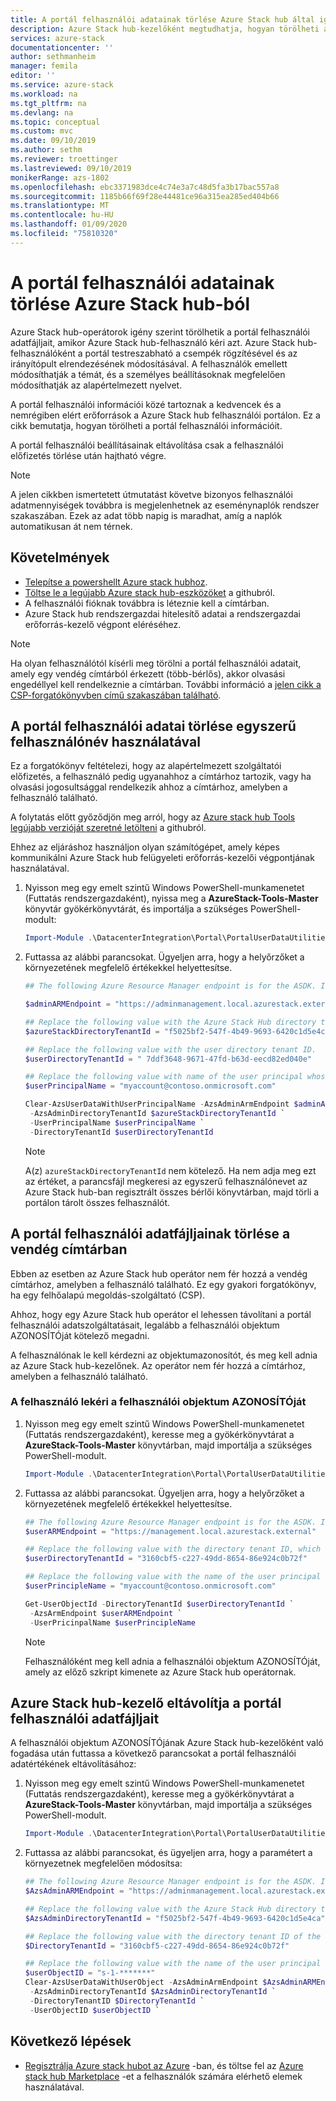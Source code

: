 ```yaml
---
title: A portál felhasználói adatainak törlése Azure Stack hub által igény szerint. | Microsoft Docs
description: Azure Stack hub-kezelőként megtudhatja, hogyan törölheti a portál felhasználói információit, ha Azure Stack hub-felhasználó kéri.
services: azure-stack
documentationcenter: ''
author: sethmanheim
manager: femila
editor: ''
ms.service: azure-stack
ms.workload: na
ms.tgt_pltfrm: na
ms.devlang: na
ms.topic: conceptual
ms.custom: mvc
ms.date: 09/10/2019
ms.author: sethm
ms.reviewer: troettinger
ms.lastreviewed: 09/10/2019
monikerRange: azs-1802
ms.openlocfilehash: ebc3371983dce4c74e3a7c48d5fa3b17bac557a8
ms.sourcegitcommit: 1185b66f69f28e44481ce96a315ea285ed404b66
ms.translationtype: MT
ms.contentlocale: hu-HU
ms.lasthandoff: 01/09/2020
ms.locfileid: "75810320"
---
```

# <a name="clear-portal-user-data-from-azure-stack-hub"></a>A portál felhasználói adatainak törlése Azure Stack hub-ból

Azure Stack hub-operátorok igény szerint törölhetik a portál felhasználói adatfájljait, amikor Azure Stack hub-felhasználó kéri azt. Azure Stack hub-felhasználóként a portál testreszabható a csempék rögzítésével és az irányítópult elrendezésének módosításával. A felhasználók emellett módosíthatják a témát, és a személyes beállításoknak megfelelően módosíthatják az alapértelmezett nyelvet. 

A portál felhasználói információi közé tartoznak a kedvencek és a nemrégiben elért erőforrások a Azure Stack hub felhasználói portálon. Ez a cikk bemutatja, hogyan törölheti a portál felhasználói információit.

A portál felhasználói beállításainak eltávolítása csak a felhasználói előfizetés törlése után hajtható végre.

> [!NOTE]
> A jelen cikkben ismertetett útmutatást követve bizonyos felhasználói adatmennyiségek továbbra is megjelenhetnek az eseménynaplók rendszer szakaszában. Ezek az adat több napig is maradhat, amíg a naplók automatikusan át nem térnek.

## <a name="requirements"></a>Követelmények

- [Telepítse a powershellt Azure stack hubhoz](azure-stack-powershell-install.md).
- [Töltse le a legújabb Azure stack hub-eszközöket](azure-stack-powershell-download.md) a githubról.
- A felhasználói fióknak továbbra is léteznie kell a címtárban.
- Azure Stack hub rendszergazdai hitelesítő adatai a rendszergazdai erőforrás-kezelő végpont eléréséhez.

> [!NOTE]
> Ha olyan felhasználótól kísérli meg törölni a portál felhasználói adatait, amely egy vendég címtárból érkezett (több-bérlős), akkor olvasási engedéllyel kell rendelkeznie a címtárban. További információ a [jelen cikk a CSP-forgatókönyvben című szakaszában található](#clear-portal-user-data-in-guest-directory).

## <a name="clear-portal-user-data-using-a-user-principal-name"></a>A portál felhasználói adatai törlése egyszerű felhasználónév használatával

Ez a forgatókönyv feltételezi, hogy az alapértelmezett szolgáltatói előfizetés, a felhasználó pedig ugyanahhoz a címtárhoz tartozik, vagy ha olvasási jogosultsággal rendelkezik ahhoz a címtárhoz, amelyben a felhasználó található.

A folytatás előtt győződjön meg arról, hogy az [Azure stack hub Tools legújabb verzióját szeretné letölteni](azure-stack-powershell-download.md) a githubról.

Ehhez az eljáráshoz használjon olyan számítógépet, amely képes kommunikálni Azure Stack hub felügyeleti erőforrás-kezelői végpontjának használatával.

1. Nyisson meg egy emelt szintű Windows PowerShell-munkamenetet (Futtatás rendszergazdaként), nyissa meg a **AzureStack-Tools-Master** könyvtár gyökérkönyvtárát, és importálja a szükséges PowerShell-modult:

   ```powershell
   Import-Module .\DatacenterIntegration\Portal\PortalUserDataUtilities.psm1
   ```

2. Futtassa az alábbi parancsokat. Ügyeljen arra, hogy a helyőrzőket a környezetének megfelelő értékekkel helyettesítse.

   ```powershell
   ## The following Azure Resource Manager endpoint is for the ASDK. If you are in a multinode environment, contact your operator or service provider to get the endpoint.

   $adminARMEndpoint = "https://adminmanagement.local.azurestack.external"

   ## Replace the following value with the Azure Stack Hub directory tenant ID.
   $azureStackDirectoryTenantId = "f5025bf2-547f-4b49-9693-6420c1d5e4ca"

   ## Replace the following value with the user directory tenant ID.
   $userDirectoryTenantId = " 7ddf3648-9671-47fd-b63d-eecd82ed040e"

   ## Replace the following value with name of the user principal whose portal user data is to be cleared.
   $userPrincipalName = "myaccount@contoso.onmicrosoft.com"

   Clear-AzsUserDataWithUserPrincipalName -AzsAdminArmEndpoint $adminARMEndpoint `
    -AzsAdminDirectoryTenantId $azureStackDirectoryTenantId `
    -UserPrincipalName $userPrincipalName `
    -DirectoryTenantId $userDirectoryTenantId
   ```

   > [!NOTE]
   > A(z) `azureStackDirectoryTenantId` nem kötelező. Ha nem adja meg ezt az értéket, a parancsfájl megkeresi az egyszerű felhasználónevet az Azure Stack hub-ban regisztrált összes bérlői könyvtárban, majd törli a portálon tárolt összes felhasználót.

## <a name="clear-portal-user-data-in-guest-directory"></a>A portál felhasználói adatfájljainak törlése a vendég címtárban

Ebben az esetben az Azure Stack hub operátor nem fér hozzá a vendég címtárhoz, amelyben a felhasználó található. Ez egy gyakori forgatókönyv, ha egy felhőalapú megoldás-szolgáltató (CSP).

Ahhoz, hogy egy Azure Stack hub operátor el lehessen távolítani a portál felhasználói adatszolgáltatásait, legalább a felhasználói objektum AZONOSÍTÓját kötelező megadni.

A felhasználónak le kell kérdezni az objektumazonosítót, és meg kell adnia az Azure Stack hub-kezelőnek. Az operátor nem fér hozzá a címtárhoz, amelyben a felhasználó található.

### <a name="user-retrieves-the-user-object-id"></a>A felhasználó lekéri a felhasználói objektum AZONOSÍTÓját

1. Nyisson meg egy emelt szintű Windows PowerShell-munkamenetet (Futtatás rendszergazdaként), keresse meg a gyökérkönyvtárat a **AzureStack-Tools-Master** könyvtárban, majd importálja a szükséges PowerShell-modult.

   ```powershell
   Import-Module .\DatacenterIntegration\Portal\PortalUserDataUtilities.psm1
   ```

2. Futtassa az alábbi parancsokat. Ügyeljen arra, hogy a helyőrzőket a környezetének megfelelő értékekkel helyettesítse.

   ```powershell
   ## The following Azure Resource Manager endpoint is for the ASDK. If you are in a multinode environment, contact your operator or service provider to get the endpoint.
   $userARMEndpoint = "https://management.local.azurestack.external"

   ## Replace the following value with the directory tenant ID, which contains the user account.
   $userDirectoryTenantId = "3160cbf5-c227-49dd-8654-86e924c0b72f"

   ## Replace the following value with the name of the user principal whose portal user data is to be cleared.
   $userPrincipleName = "myaccount@contoso.onmicrosoft.com"

   Get-UserObjectId -DirectoryTenantId $userDirectoryTenantId `
    -AzsArmEndpoint $userARMEndpoint `
    -UserPricinpalName $userPrincipleName
   ```

   > [!NOTE]
   > Felhasználóként meg kell adnia a felhasználói objektum AZONOSÍTÓját, amely az előző szkript kimenete az Azure Stack hub operátornak.

## <a name="azure-stack-hub-operator-removes-the-portal-user-data"></a>Azure Stack hub-kezelő eltávolítja a portál felhasználói adatfájljait

A felhasználói objektum AZONOSÍTÓjának Azure Stack hub-kezelőként való fogadása után futtassa a következő parancsokat a portál felhasználói adatértékének eltávolításához:

1. Nyisson meg egy emelt szintű Windows PowerShell-munkamenetet (Futtatás rendszergazdaként), keresse meg a gyökérkönyvtárat a **AzureStack-Tools-Master** könyvtárban, majd importálja a szükséges PowerShell-modult.

   ```powershell
   Import-Module .\DatacenterIntegration\Portal\PortalUserDataUtilities.psm1
   ```

2. Futtassa az alábbi parancsokat, és ügyeljen arra, hogy a paramétert a környezetnek megfelelően módosítsa:

   ```powershell
   ## The following Azure Resource Manager endpoint is for the ASDK. If you are in a multinode environment, contact your operator or service provider to get the endpoint.
   $AzsAdminARMEndpoint = "https://adminmanagement.local.azurestack.external"

   ## Replace the following value with the Azure Stack Hub directory tenant ID.
   $AzsAdminDirectoryTenantId = "f5025bf2-547f-4b49-9693-6420c1d5e4ca"
   
   ## Replace the following value with the directory tenant ID of the user to clear.
   $DirectoryTenantId = "3160cbf5-c227-49dd-8654-86e924c0b72f"

   ## Replace the following value with the name of the user principal whose portal user data is to be cleared.
   $userObjectID = "s-1-*******"
   Clear-AzsUserDataWithUserObject -AzsAdminArmEndpoint $AzsAdminARMEndpoint `
    -AzsAdminDirectoryTenantId $AzsAdminDirectoryTenantId `
    -DirectoryTenantID $DirectoryTenantId `
    -UserObjectID $userObjectID `
   ```

## <a name="next-steps"></a>Következő lépések

- [Regisztrálja Azure stack hubot az Azure](azure-stack-registration.md) -ban, és töltse fel az [Azure stack hub Marketplace](azure-stack-marketplace.md) -et a felhasználók számára elérhető elemek használatával.
